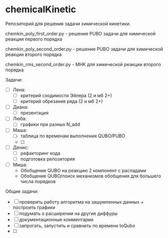 # chemicalKinetic
Репозиторий для решения задачи химической кинетики.

chemkin_poly_first_order.py - решение PUBO задачи для химической реакции первого порядка

chemkin_poly_second_order.py - решение PUBO задачи для химической реакции второго порядка

chemkin_rms_second_order.py - МНК для химической реакции второго порядка

Задачи:

- [ ] Лена:
  - [ ] критерий сходимости Эйлера (2 и мб 2+)
  - [ ] критерий обрезания ряда (2 и мб 2+)
- [ ] Диана:
  - [ ] презентация
- [ ] Люба:
  - [ ] графики при разных N_add
- [ ] Маша:
  - [ ] таблица по временам выполнения QUBO/PUBO
  - [ ]  
- [ ] Денис:
  - [ ] рефакторинг кода
  - [ ] подготовка репозитория
- [ ] Миша:
  - Обобщение QUBO на реакцию 2 компонент с распадами
  - Обобщение QUBO/поиск механизмов обобщения для большего числа порядков

Общие задачи:
- [ ] проверить работу алгоритма на зашумленных данных + построить графики
- [ ] подумать о расширении на другие диффуры
- [ ] документационные комментарии
- [ ] запрогать, запустить и сравнить по времени toQubo
- [ ] 


